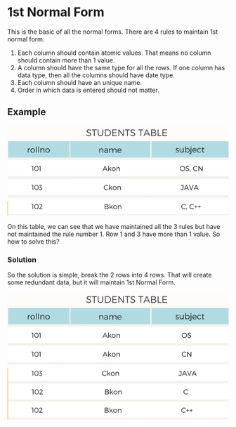 # 1st Normal Form

This is the basic of all the normal forms. 
There are 4 rules to maintain 1st normal form.

1. Each column should contain atomic values. That means no column should contain more than 1 value.
2. A column should have the same type for all the rows. If one column has data type, then all the columns should have date type.
3. Each column should have an unique name.
4. Order in which data is entered should not matter.

## Example

![Database2](./assets/database2.png)

On this table, we can see that we have maintained all the 3 rules but have not maintained the rule number 1. Row 1 and 3 have more than 1 value. So how to solve this?

### Solution

So the solution is simple, break the 2 rows into 4 rows. That will create some redundant data, but it will maintain 1st Normal Form.
  
![database3](./assets/database3.png)